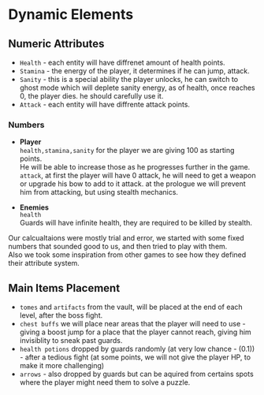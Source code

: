 # Dynamic Elements

## Numeric Attributes

* ```Health``` - each entity will have diffrenet amount of health points. </br>
* ```Stamina``` - the energy of the player, it determines if he can jump, attack. </br>
* ```Sanity```  - this is a special ability the player unlocks, he can switch to ghost mode which will deplete sanity energy, as of health, once reaches 0, the player dies. he should carefully use it. </br>
* ```Attack``` - each entity will have diffrente attack points. </br>

### Numbers 
* **Player** </br>
```health,stamina,sanity``` for the player we are giving 100 as starting points. </br>
He will be able to increase those as he progresses further in the game. </br>
```attack```, at first the player will have 0 attack, he will need to get a weapon or upgrade his bow to add to it attack. at the prologue we will prevent him from attacking, but using stealth mechanics. </br>

* **Enemies** </br>
```health``` </br>
Guards will have infinite health, they are required to be killed by stealth. </br>

Our calcualtaions were mostly trial and error, we started with some fixed numbers that sounded good to us, and then tried to play with them. </br>
Also we took some inspiration from other games to see how they defined their attribute system. </br>


## Main Items Placement
* ```tomes``` and ```artifacts``` from the vault, will be placed at the end of each level, after the boss fight. </br>
* ```chest buffs``` we will place near areas that the player will need to use - giving a boost jump for a place that the player cannot reach, giving him invisiblity to sneak past guards. </br>
* ```health potions``` dropped by guards randomly (at very low chance - (0.1)) - after a tedious fight (at some points, we will not give the player HP, to make it more challenging) </br>
* ```arrows``` - also dropped by guards but can be aquired from certains spots where the player might need them to solve a puzzle. </br>




